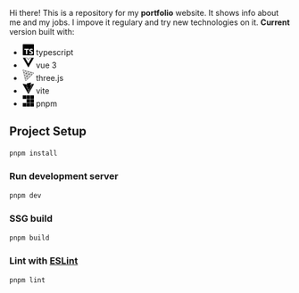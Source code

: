 

Hi there! This is a repository for my **portfolio** website. It shows info about me and my jobs. I impove it regulary and try new technologies on it. 
**Current** version built with: 
- <img height="20" alt="" src="/docs/icons/typescript.svg" /> typescript
- <img height="20" alt="" src="/docs/icons/vuedotjs.svg" /> vue 3
- <img height="20" alt="" src="/docs/icons/threedotjs.svg" /> three.js
- <img height="20" alt="" src="/docs/icons/vite.svg" /> vite
- <img height="20" alt="" src="/docs/icons/pnpm.svg" /> pnpm

## Project Setup

```sh
pnpm install
```

### Run development server

```sh
pnpm dev
```

### SSG build

```sh
pnpm build
```

### Lint with [ESLint](https://eslint.org/)

```sh
pnpm lint
```
